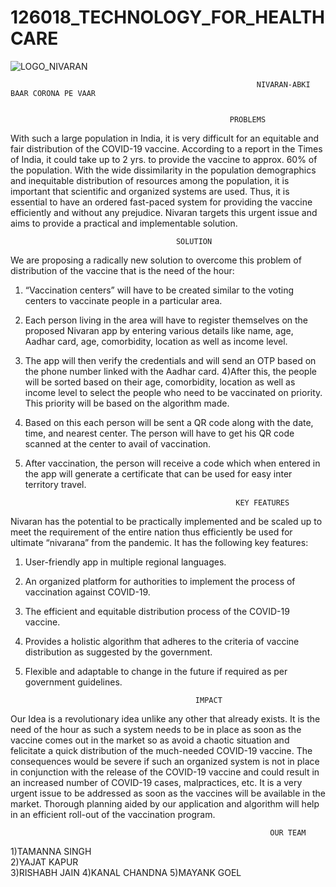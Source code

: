 # 126018_TECHNOLOGY_FOR_HEALTHCARE
![LOGO_NIVARAN](https://user-images.githubusercontent.com/70050386/91025931-ac71d900-e617-11ea-8fab-6151f3562098.jpeg)

                                                           NIVARAN-ABKI BAAR CORONA PE VAAR 
                                
                                               
					                                 PROBLEMS
With such a large population in India, it is very difficult for an equitable and fair distribution of the COVID-19 vaccine. According to a report in the Times of India, it could take up to 2 yrs. to provide the vaccine to approx. 60% of the population. With the wide dissimilarity in the population demographics and inequitable distribution of resources among the population, it is important that scientific and organized systems are used. Thus, it is essential to have an ordered fast-paced system for providing the vaccine efficiently and without any prejudice. Nivaran targets this urgent issue and aims to provide a practical and implementable solution. 
			
			                                          
								         SOLUTION 
We are proposing a radically new solution to overcome this problem of distribution of the vaccine that is the need of the hour:
1) “Vaccination centers” will have to be created similar to the voting centers to vaccinate people in a particular area.
2) Each person living in the area will have to register themselves on the proposed Nivaran app by entering various details like name, age, Aadhar card, age, comorbidity, location as well as income level.
3) The app will then verify the credentials and will send an OTP based on the phone number linked with the Aadhar card.
4)After this, the people will be sorted based on their age, comorbidity, location as well as income level to select the people who need to be vaccinated on priority. This priority will be based on the algorithm made.
5) Based on this each person will be sent a QR code along with the date, time, and nearest center. The person will have to get his QR code scanned at the center to avail of vaccination. 
6) After vaccination, the person will receive a code which when entered in the app will generate a certificate that can be used for easy inter territory travel.
 
 
 
					                                  KEY FEATURES 
Nivaran has the potential to be practically implemented and be scaled up to meet the requirement of the entire nation thus efficiently be used for ultimate “nivarana” from the pandemic. It has the following key features:
1)	User-friendly app in multiple regional languages.
2)	An organized platform for authorities to implement the process of vaccination against COVID-19.
3)	The efficient and equitable distribution process of the COVID-19 vaccine.
4)	Provides a holistic algorithm that adheres to the criteria of vaccine distribution as suggested by the government. 
5)	Flexible and adaptable to change in the future if required as per government guidelines.


                                                                 
								              IMPACT 
Our Idea is a revolutionary idea unlike any other that already exists. It is the need of the hour as such a system needs to be in place as soon as the vaccine comes out in the market so as avoid a chaotic situation and felicitate a quick distribution of the much-needed COVID-19 vaccine. The consequences would be severe if such an organized system is not in place in conjunction with the release of the COVID-19 vaccine and could result in an increased number of COVID-19 cases, malpractices, etc.
It is a very urgent issue to be addressed as soon as the vaccines will be available in the market. Thorough planning aided by our application and algorithm will help in an efficient roll-out of the vaccination program.									      



                                                              OUR TEAM     

1)TAMANNA SINGH                                                                         
2)YAJAT KAPUR  
3)RISHABH JAIN 
4)KANAL CHANDNA
5)MAYANK GOEL

